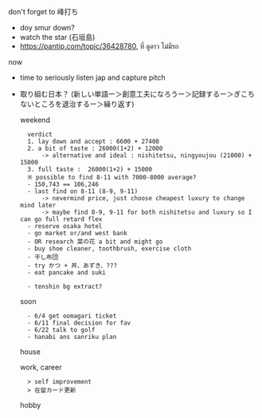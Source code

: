 don't forget to 峰打ち
- doy smur down?
- watch the star (石垣島)
- https://pantip.com/topic/36428780, ที่ ดูดาว ไม่มีรถ

now
- time to seriously listen jap and capture pitch 
- 取り組む日本？ (新しい単語ー＞創意工夫になろうー＞記録するー＞ぎこちないところを退治するー＞繰り返す)

	weekend
			
		verdict
		1. lay down and accept : 6600 + 27400
		2. a bit of taste : 26000(1+2) + 12000
			-> alternative and ideal : nishitetsu, ningyoujou (21000) + 15000
		3. full taste :  26000(1+2) + 15000
		※ possible to find 8-11 with 7000-8000 average?
		- 150,743 == 106,246 
		- last find on 8-11 (8-9, 9-11)
			-> nevermind price, just choose cheapest luxury to change mind later
			-> maybe find 8-9, 9-11 for both nishitetsu and luxury so I can go full retard flex
		- reserve osaka hotel
		- go market or/and west bank
		- OR research 菜の花 a bit and might go
		- buy shoe cleaner, toothbrush, exercise cloth
		- 干し布団
		- try かつ + 丼、あずき、???
		- eat pancake and suki
		
		- tenshin bg extract?
	soon
	
		- 6/4 get oomagari ticket
		- 6/11 final decision for fav
		- 6/22 talk to golf
		- hanabi ans sanriku plan
	house
	
	work, career
	
		> self improvement
		> 在留カード更新
	hobby
			

			
		
